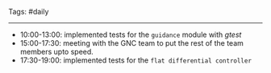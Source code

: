 Tags: #daily

---
- 10:00-13:00: implemented tests for the `guidance` module with *gtest*
- 15:00-17:30: meeting with the GNC team to put the rest of the team members upto speed.
- 17:30-19:00: implemented tests for the `flat differential controller`